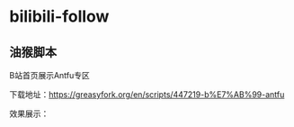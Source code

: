 # bilibili-follow
## 油猴脚本

B站首页展示Antfu专区

下载地址：https://greasyfork.org/en/scripts/447219-b%E7%AB%99-antfu

效果展示：

